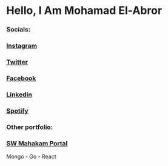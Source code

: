 # Hello, I Am Mohamad El-Abror

### Socials:
### <a href="https://instagram.com/mohamadelabror" target="_blank">Instagram</a>
### <a href="https://twitter.com/luxamrown" target="_blank">Twitter</a>
### <a href="https://www.facebook.com/profile.php?id=100010217955842" target="_blank">Facebook</a>
### <a href="https://www.linkedin.com/in/mohamadelabror/" target="_blank">Linkedin</a>
### <a href="https://open.spotify.com/user/21gjl2xbyyfesj5dyxmveuw3y?si=13430d8917274499" target="_blank">Spotify</a>


### Other portfolio:
### <a href="https://swmahakam.tech" target="_blank">SW Mahakam Portal</a>
Mongo - Go - React